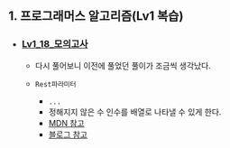 ## 1. 프로그래머스 알고리즘(Lv1 복습) 
- ### [Lv1_18_모의고사](https://github.com/EunJaePark/algorithm/blob/master/Lv1_18_%EB%AA%A8%EC%9D%98%EA%B3%A0%EC%82%AC.html)

  - 다시 풀어보니 이전에 풀었던 풀이가 조금씩 생각났다.
  
  - `Rest파라미터 `
    - `...`
    - 정해지지 않은 수 인수를 배열로 나타낼 수 있게 한다.
    - [MDN 참고](https://developer.mozilla.org/ko/docs/Web/JavaScript/Reference/Functions/rest_parameters)
    - [블로그 참고](https://jeong-pro.tistory.com/117)
